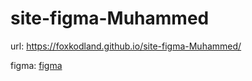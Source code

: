 # site-figma-Muhammed
url: https://foxkodland.github.io/site-figma-Muhammed/

figma: <a href='https://www.figma.com/file/tfpqE7fe2MB1wn4vTIluVi/%D0%94%D0%B8%D0%B7%D0%B0%D0%B9%D0%BD-%D0%9C%D1%83%D1%85%D0%B0%D0%BC%D0%BC%D0%B5%D0%B4-%D0%A1%D0%BF%D0%BE%D1%80%D1%82%D0%B8%D0%B2%D0%BD%D1%8B%D0%B9-%D0%A1%D0%B0%D0%B9%D1%82?t=iUrikVhM5nT3SLGA-0'>figma</a>

